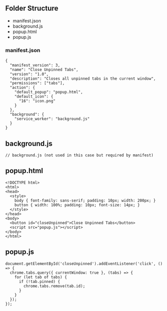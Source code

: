 ## Folder Structure

- manifest.json
- background.js
- popup.html
- popup.js


### manifest.json 

```
{
  "manifest_version": 3,
  "name": "Close Unpinned Tabs",
  "version": "1.0",
  "description": "Closes all unpinned tabs in the current window",
  "permissions": ["tabs"],
  "action": {
    "default_popup": "popup.html",
    "default_icon": {
      "16": "icon.png"
    }
  },
  "background": {
    "service_worker": "background.js"
  }
}

```

## background.js

```
// background.js (not used in this case but required by manifest)
```

## popup.html

```
<!DOCTYPE html>
<html>
<head>
  <style>
    body { font-family: sans-serif; padding: 10px; width: 200px; }
    button { width: 100%; padding: 10px; font-size: 14px; }
  </style>
</head>
<body>
  <button id="closeUnpinned">Close Unpinned Tabs</button>
  <script src="popup.js"></script>
</body>
</html>

```

## popup.js

```
document.getElementById('closeUnpinned').addEventListener('click', () => {
  chrome.tabs.query({ currentWindow: true }, (tabs) => {
    for (let tab of tabs) {
      if (!tab.pinned) {
        chrome.tabs.remove(tab.id);
      }
    }
  });
});

```